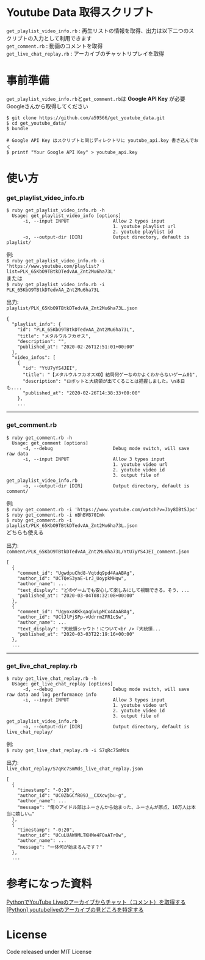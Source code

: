 # Youtube Data 取得スクリプト
`get_playlist_video_info.rb` : 再生リストの情報を取得、出力は以下二つのスクリプトの入力として利用できます  
`get_comment.rb` : 動画のコメントを取得  
`get_live_chat_replay.rb` : アーカイブのチャットリプレイを取得  

# 事前準備
`get_playlist_video_info.rb`と`get_comment.rb`は **Google API Key** が必要  
Googleさんから取得してください  
```
$ git clone https://github.com/a59566/get_youtube_data.git
$ cd get_youtube_data/
$ bundle

# Google API Key はスクリプトと同じディレクトリに youtube_api.key 書き込んでおく
$ printf "Your Google API Key" > youtube_api.key
```

# 使い方
### get_playlist_video_info.rb
```
$ ruby get_playlist_video_info.rb -h
  Usage: get_playlist_video_info [options]
      -i, --input INPUT                Allow 2 types input
                                       1. youtube playlist url
                                       2. youtube playlist id
      -o, --output-dir [DIR]           Output directory, default is playlist/
```
例:  
`$ ruby get_playlist_video_info.rb -i 'https://www.youtube.com/playlist?list=PLK_65KbO9TBtkDTedvAA_Znt2Mu6ha73L'`  
または  
`$ ruby get_playlist_video_info.rb -i PLK_65KbO9TBtkDTedvAA_Znt2Mu6ha73L`    
  
出力:  
`playlist/PLK_65KbO9TBtkDTedvAA_Znt2Mu6ha73L.json`  
```
{
  "playlist_info": {
    "id": "PLK_65KbO9TBtkDTedvAA_Znt2Mu6ha73L",
    "title": "メタルウルフカオス",
    "description": "",
    "published_at": "2020-02-26T12:51:01+00:00"
  },
  "video_infos": [
    {
      "id": "YtU7yYS4JEI",
      "title": "【メタルウルフカオスXD】結局何ゲーなのかよくわからないゲーム01",
      "description": "ロボットと大統領が出てくることは把握しました。\n本日も....
      "published_at": "2020-02-26T14:38:33+00:00"
    },
    ...
```
---
  
### get_comment.rb
```
$ ruby get_comment.rb -h
  Usage: get_comment [options]
      -d, --debug                      Debug mode switch, will save raw data
      -i, --input INPUT                Allow 3 types input
                                       1. youtube video url
                                       2. youtube video id
                                       3. output file of get_playlist_video_info.rb
      -o, --output-dir [DIR]           Output directory, default is comment/
```
例:  
`$ ruby get_comment.rb -i 'https://www.youtube.com/watch?v=Jby8IBtSJpc'`  
`$ ruby get_comment.rb -i nBhBVB70Imk`  
`$ ruby get_comment.rb -i playlist/PLK_65KbO9TBtkDTedvAA_Znt2Mu6ha73L.json`  
どちらも使える  
  
出力:  
`comment/PLK_65KbO9TBtkDTedvAA_Znt2Mu6ha73L/YtU7yYS4JEI_comment.json`  
```
[
  {
    "comment_id": "UgwdpuChd8-Vqtdq9pd4AaABAg",
    "author_id": "UCTQeS3yaE-LrJ_UoypkMHqw",
    "author_name": ...
    "text_display": "どのゲームでも安心して楽しみにして視聴できる。そう、...
    "published_at": "2020-03-04T08:32:08+00:00"
  },
  {
    "comment_id": "UgyoxaKKkqaqGvLpMCx4AaABAg",
    "author_id": "UCtJlPjSPp-vUdrrmZFR1cSw",
    "author_name": ...
    "text_display": "大統領シャウト！について<br />『大統領...
    "published_at": "2020-03-03T22:19:16+00:00"
  },
  ...
```
---
  
### get_live_chat_replay.rb
```
$ ruby get_live_chat_replay.rb -h
  Usage: get_live_chat_replay [options]
      -d, --debug                      Debug mode switch, will save raw data and log performance info
      -i, --input INPUT                Allow 3 types input
                                       1. youtube video url
                                       2. youtube video id
                                       3. output file of get_playlist_video_info.rb
      -o, --output-dir [DIR]           Output directory, default is live_chat_replay/
```
例:  
`$ ruby get_live_chat_replay.rb -i S7qRc7SmMds`  
  
出力:  
`live_chat_replay/S7qRc7SmMds_live_chat_replay.json`  
```
[
  {
    "timestamp": "-0:20",
    "author_id": "UC0ZbGCfR09J__CXXcwjbu-g",
    "author_name": ...
    "message": "俺のアイドル部はふーさんから始まった、ふーさんが原点、10万人は本当に嬉しい…"
  },
  {
    "timestamp": "-0:20",
    "author_id": "UCuLUAW9MLTKHMe4FOaATrOw",
    "author_name": ...
    "message": "一体何が始まるんです？"
  },
  ...
```
  
# 参考になった資料
[PythonでYouTube Liveのアーカイブからチャット（コメント）を取得する](http://watagassy.hatenablog.com/entry/2018/10/06/002628)  
[\[Python\] youtubeliveのアーカイブの見どころを特定する](https://qiita.com/okamoto950712/items/0d4736c7be251532a03f)
  
# License
Code released under MIT License